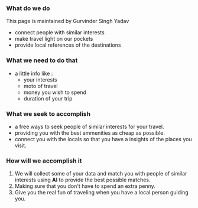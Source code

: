 ### What do we do 

This page is maintained by Gurvinder Singh Yadav

- connect people with similar interests
- make travel light on our pockets
- provide local references of the destinations

### What we need to do that
- a little info like :
    - your interests
    - moto of travel
    - money you wish to spend
    - duration of your trip
### What we seek to accomplish 
- a free ways to seek people of similar interests for your travel.
- providing you with the best ammenities as cheap as possible.
- connect you with the locals so that you have a insights of the places you visit.

### How will we accomplish it
 1. We will collect some of your data and match you with people of similar interests
 using **AI** to provide the best possible matches.
 2. Making sure that you don't have to spend an extra penny.
 3. Give you the real fun of traveling when you have a local person guiding you.